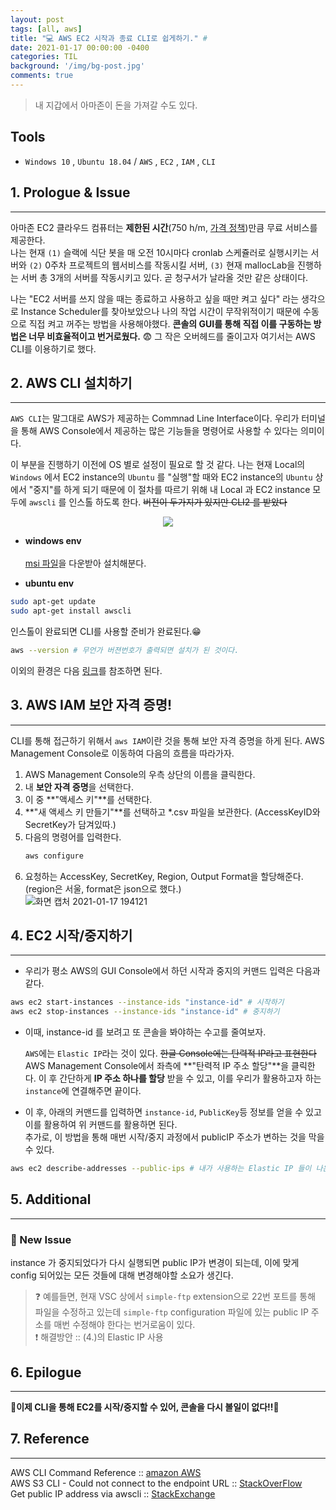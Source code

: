 ```yaml
---
layout: post
tags: [all, aws]
title: "💻 AWS EC2 시작과 종료 CLI로 쉽게하기." # 
date: 2021-01-17 00:00:00 -0400
categories: TIL
background: '/img/bg-post.jpg'
comments: true
---
```

> 내 지갑에서 아마존이 돈을 가져갈 수도 있다.

## Tools
- `Windows 10` , `Ubuntu 18.04` /
  `AWS` , `EC2` , `IAM` , `CLI`

## 1. Prologue & Issue
---
아마존 EC2 클라우드 컴퓨터는 **제한된 시간**(750 h/m, [가격 정책](!https://aws.amazon.com/ko/ec2/pricing/?trkCampaign=acq_paid_search_brand&sc_channel=PS&sc_campaign=acquisition_KR&sc_publisher=Google&sc_category=Cloud%20Computing&sc_country=KR&sc_geo=APAC&sc_outcome=acq&sc_detail=ec2%20free%20tier&sc_content={ad%20group}&sc_matchtype=e&sc_segment=489215168080&sc_medium=ACQ-P|PS-GO|Brand|Desktop|SU|Cloud%20Computing|EC2|KR|EN|Sitelink&s_kwcid=AL!4422!3!489215168080!e!!g!!ec2%20free%20tier&ef_id=Cj0KCQiA3Y-ABhCnARIsAKYDH7ssdyuTAUALOrZol8_ujQhh5xYy9GMFgpIZD3uGssn7iOp49h6L66EaAtjWEALw_wcB:G:s&s_kwcid=AL!4422!3!489215168080!e!!g!!ec2%20free%20tier))만큼 무료 서비스를 제공한다.  
나는 현재 `(1)` 슬랙에 식단 봇을 매 오전 10시마다 cronlab 스케쥴러로 실행시키는 서버와 `(2)` 0주차 프로젝트의 웹서비스를 작동시킬 서버, `(3)` 현재 mallocLab을 진행하는 서버 총 3개의 서버를 작동시키고 있다. 곧 청구서가 날라올 것만 같은 상태이다.  

나는 <bold>"EC2 서버를 쓰지 않을 때는 종료하고 사용하고 싶을 때만 켜고 싶다"</bold> 라는 생각으로 Instance Scheduler를 찾아보았으나 나의 작업 시간이 무작위적이기 때문에 수동으로 직접 켜고 꺼주는 방법을 사용해야했다. **콘솔의 GUI를 통해 직접 이를 구동하는 방법은 너무 비효율적이고 번거로웠다.** 😨 그 작은 오버헤드를 줄이고자 여기서는 AWS CLI를 이용하기로 했다.  


## 2. AWS CLI 설치하기
---
`AWS CLI`는 말그대로 AWS가 제공하는 Commnad Line Interface이다. 우리가 터미널을 통해 AWS Console에서 제공하는 많은 기능들을 명령어로 사용할 수 있다는 의미이다.  

이 부분을 진행하기 이전에 OS 별로 설정이 필요로 할 것 같다. 나는 현재 Local의 `Windows` 에서 EC2 instance의 `Ubuntu` 를 <bold>"실행"</bold>할 때와 EC2 instance의 `Ubuntu` 상에서 <bold>"중지"</bold>를 하게 되기 때문에 이 절차를 따르기 위해 내 Local 과 EC2 instance 모두에 `awscli` 를 인스톨 하도록 한다. ~~버전이 두가지가 있지만 CLI2 를 받았다~~   

<p align="center"><img src ="https://user-images.githubusercontent.com/26760693/104839654-caf9a900-5905-11eb-8b47-81ab536ff53e.jpg"></p>

- **windows env**  
<br>[msi 파일](!https://awscli.amazonaws.com/AWSCLIV2.msi)을 다운받아 설치해분다.

- **ubuntu env**
```bash
sudo apt-get update
sudo apt-get install awscli
```
인스톨이 완료되면 CLI를 사용할 준비가 완료된다.😁 
```bash
aws --version # 무언가 버젼번호가 출력되면 설치가 된 것이다.
```
이외의 환경은 다음 [링크](!https://docs.aws.amazon.com/cli/latest/userguide/cli-chap-install.html)를 참조하면 된다.


## 3. AWS IAM 보안 자격 증명!
---
CLI를 통해 접근하기 위해서 `aws IAM`이란 것을 통해 보안 자격 증명을 하게 된다. AWS Management Console로 이동하여 다음의 흐름을 따라가자.
1. AWS Management Console의 우측 상단의 이름을 클릭한다.
2. 내 **보안 자격 증명**을 선택한다.
3. 이 중 **"액세스 키"**를 선택한다.  
4. **"새 액세스 키 만들기"**를 선택하고 *.csv 파일을 보관한다. (AccessKeyID와 SecretKey가 담겨있따.)
5. 다음의 명령어를 입력한다.
   ```bash
   aws configure
   ```
6. 요청하는 AccessKey, SecretKey, Region, Output Format을 할당해준다. (region은 서울, format은 json으로 했다.)  
![화면 캡처 2021-01-17 194121](https://user-images.githubusercontent.com/26760693/104838130-45bdc680-58fc-11eb-8196-7cbad7601686.png)  



## 4. EC2 시작/중지하기
---
- 우리가 평소 AWS의 GUI Console에서 하던 시작과 중지의 커맨드 입력은 다음과 같다.  
```bash
aws ec2 start-instances --instance-ids "instance-id" # 시작하기
aws ec2 stop-instances --instance-ids "instance-id" # 중지하기
```
- 이때, instance-id 를 보려고 또 콘솔을 봐야하는 수고를 줄여보자.  
  
  `AWS`에는 `Elastic IP`라는 것이 있다. ~~한글 Console에는 탄력적 IP라고 표현한다~~  
  AWS Management Console에서 좌측에 **"탄력적 IP 주소 할당"**을 클릭한다. 이 후 간단하게 **IP 주소 하나를 할당** 받을 수 있고, 이를 우리가 활용하고자 하는 `instance`에 연결해주면 끝이다.  

- 이 후, 아래의 커맨드를 입력하면 `instance-id`, `PublicKey`등 정보를 얻을 수 있고 이를 활용하여 위 커맨드를 활용하면 된다.  
  추가로, 이 방법을 통해 매번 시작/중지 과정에서 publicIP 주소가 변하는 것을 막을 수 있다. 
```bash
aws ec2 describe-addresses --public-ips # 내가 사용하는 Elastic IP 들이 나온다.
```  

## 5. Additional 
---
### 📌 New Issue   
  
instance 가 중지되었다가 다시 실행되면 public IP가 변경이 되는데, 이에 맞게 config 되어있는 모든 것들에 대해 변경해야할 소요가 생긴다.  

> ❓ 예를들면, 현재 VSC 상에서 `simple-ftp` extension으로 22번 포트를 통해 파일을 수정하고 있는데 `simple-ftp` configuration 파일에 있는 public IP 주소를 매번 수정해야 한다는 번거로움이 있다.  
> ❗ 해결방안 :: (4.)의 Elastic IP 사용
  
## 6. Epilogue
---
🎉**이제 CLI을 통해 EC2를 시작/중지할 수 있어, 콘솔을 다시 볼일이 없다!!🎉**

## 7. Reference
---
AWS CLI Command Reference :: [amazon AWS](!https://docs.aws.amazon.com/cli/latest/index.html)  
AWS S3 CLI - Could not connect to the endpoint URL :: [StackOverFlow](!https://stackoverflow.com/questions/40409683/aws-s3-cli-could-not-connect-to-the-endpoint-url)  
Get public IP address via awscli :: [StackExchange](!https://serverfault.com/questions/971990/how-to-find-out-an-ec2-instances-private-and-public-ip-via-aws-cli)  